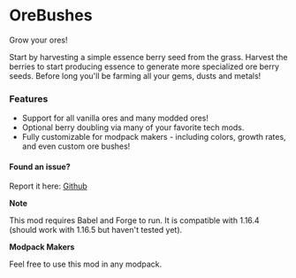 # OreBushes

Grow your ores! 

Start by harvesting a simple essence berry seed from the grass. Harvest the berries to start producing essence to generate more specialized ore berry seeds. Before long you'll be farming all your gems, dusts and metals!

### Features

- Support for all vanilla ores and many modded ores!
- Optional berry doubling via many of your favorite tech mods.
- Fully customizable for modpack makers - including colors, growth rates, and even custom ore bushes!

#### Found an issue?

Report it here: [Github](https://github.com/tnkmods/OreBushes/issues)

__Note__

This mod requires Babel and Forge to run. It is compatible with 1.16.4 (should work with 1.16.5 but haven't tested yet).

__Modpack Makers__

Feel free to use this mod in any modpack.
